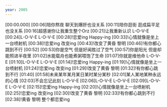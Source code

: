 ```yaml
---
year: 2005
---
```

[00:00.000]
[00:06]陪你熬夜 聊天到爆肝也没关系
[00:11]陪你逛街 逛成扁平足也没关系
[00:16]超感谢你让我重生整个Orz
[00:21]让我重新认识 L-O-V-E
[00:24]L-O-V-E L-O-V-E
[00:28]!恋爱ing Happy-ing
[00:33]!心情就像是坐上一台喷射机
[00:38]!恋爱ing 改变ing
[00:43]!改变了黄昏 黎明
[00:46]!有你都心跳到不行
[00:52]
[00:53]你是空气 但是好闻胜过了空气
[00:57]你是阳光 但是却能照进半夜里
[01:02]水能载舟也能煮粥喂饱了生命
[01:07]你就是维他命 L-O-V-E
[01:10]L-O-V-E L-O-V-E
[01:14]!恋爱ing Happy-ing
[01:19]!心情就像是坐上一台喷射机
[01:24]!恋爱ing 改变ing
[01:29]!改变了黄昏 黎明
[01:32]!有你都心跳到不行
[01:40]
[01:58]未来某年某月某日某时某分某秒
[02:01]某人某地某种永远的心情
[02:03]不会忘记此刻 L-O-V-E
[02:06]L-O-V-E L-O-V-E
[02:09]L-O-V-E L-O-V-E
[02:15]!恋爱ing Happy-ing
[02:20]!心情就像是坐上一台喷射机
[02:25]!恋爱ing 改变ing
[02:30]!改变了黄昏 黎明
[02:33]!有你都心跳到不行
[02:38]!黄昏 黎明 整个都恋爱ing